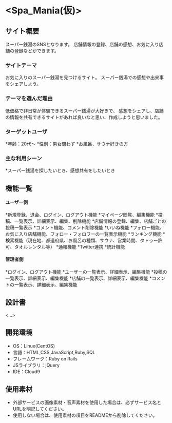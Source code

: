 # <Spa_Mania(仮)>

## サイト概要
スーパー銭湯のSNSとなります。
店舗情報の登録、店舗の感想、お気に入り店舗の登録などができます。

### サイトテーマ
お気に入りのスーパー銭湯を見つけるサイト。
スーパー銭湯での感想や出来事をシェアしよう。

### テーマを選んだ理由
低価格で非日常が体験できるスーパー銭湯が大好きで、
感想をシェアし、店舗の情報を共有できるサイトがあれば良いなと思い、作成しようと思いました。

### ターゲットユーザ
*年齢：20代～
*性別：男女問わず
*お風呂、サウナ好きの方

### 主な利用シーン
*スーパー銭湯を探したいとき、感想共有をしたいとき

## 機能一覧
#### ユーザー側
*新規登録、退会、ログイン、ログアウト機能
*マイページ閲覧、編集機能
*投稿、一覧表示、詳細表示、編集、削除機能
*店舗情報の登録、編集、店舗ごとの投稿一覧表示
*コメント機能、コメント削除機能
*いいね機能
*フォロー機能、お気に入り店舗機能、フォロー・フォロワーの一覧表示機能
*ランキング機能
*検索機能（現在地、都道府県、お風呂の種類、サウナ、営業時間、タトゥー許可、タオルレンタル等）
*通報機能
*Twitter連携
*統計機能

#### 管理者側
*ログイン、ログアウト機能
*ユーザーの一覧表示、詳細表示、編集機能
*投稿の一覧表示、詳細表示、編集機能
*店舗の一覧表示、詳細表示、編集機能
*コメントの一覧表示、詳細表示、編集機能

## 設計書
<...>

## 開発環境
- OS：Linux(CentOS)
- 言語：HTML,CSS,JavaScript,Ruby,SQL
- フレームワーク：Ruby on Rails
- JSライブラリ：jQuery
- IDE：Cloud9

## 使用素材
- 外部サービスの画像素材・音声素材を使用した場合は、必ずサービス名とURLを明記してください。
- 使用しない場合は、使用素材の項目をREADMEから削除してください。